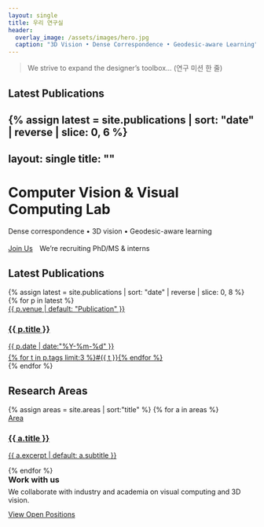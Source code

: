 ```yaml
---
layout: single
title: 우리 연구실
header:
  overlay_image: /assets/images/hero.jpg
  caption: "3D Vision • Dense Correspondence • Geodesic-aware Learning"
---
```


> We strive to expand the designer’s toolbox… (연구 미션 한 줄)

## Latest Publications
{% assign latest = site.publications | sort: "date" | reverse | slice: 0, 6 %}
---
layout: single
title: ""
---

<div class="hero">
  <div class="page__inner-wrap">
    <h1 class="title">Computer Vision & Visual Computing Lab</h1>
    <p class="subtitle">Dense correspondence • 3D vision • Geodesic-aware learning</p>
    <p style="margin-top:18px">
      <a class="btn" href="/join/">Join Us</a>
      <span class="mute" style="margin-left:10px">We’re recruiting PhD/MS & interns</span>
    </p>
  </div>
</div>

## <span class="section-title">Latest Publications</span>
<div class="grid">
{% assign latest = site.publications | sort: "date" | reverse | slice: 0, 8 %}
{% for p in latest %}
  <a class="card" href="{{ p.url }}">
    <img src="{{ p.thumb | default:'/assets/images/placeholder.png' }}" alt="">
    <div class="pad">
      <div class="kicker">{{ p.venue | default: "Publication" }}</div>
      <h3>{{ p.title }}</h3>
      <div class="meta">{{ p.date | date:"%Y-%m-%d" }}</div>
      <div style="margin-top:6px">
        {% for t in p.tags limit:3 %}<span class="tag">#{{ t }}</span>{% endfor %}
      </div>
    </div>
  </a>
{% endfor %}
</div>

## <span class="section-title">Research Areas</span>
<div class="grid">
{% assign areas = site.areas | sort:"title" %}
{% for a in areas %}
  <a class="card" href="{{ a.url }}">
    <img src="{{ a.thumb | default:'/assets/images/areas/placeholder.jpg' }}" alt="">
    <div class="pad">
      <div class="kicker">Area</div>
      <h3>{{ a.title }}</h3>
      <p class="mute">{{ a.excerpt | default: a.subtitle }}</p>
    </div>
  </a>
{% endfor %}
</div>

<div class="cta">
  <h3 style="margin:0 0 6px">Work with us</h3>
  <p class="mute" style="margin:0 0 12px">We collaborate with industry and academia on visual computing and 3D vision.</p>
  <a href="/join/" class="btn">View Open Positions</a>
</div>

